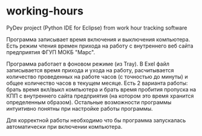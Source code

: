 # working-hours
PyDev project (Python IDE for Eclipse) from work hour tracking software

Программа записывает время включения и выключения компьютера.
Есть режим чтения времен прихода на работу с внутреннего веб сайта предприятия ФГУП МОКБ "Марс".

Программа работает в фоновом режиме (из Tray). В Exel файл записывается
время прихода и ухода на работу, расчитывается количество проведенных на работе часов
(с точностью до минуты) и общее количество часов в текущем месяце.
Есть 2 варианта работы: брать время вкл/выкл компьютера и брать время пробития пропуска
на КПП с внутреннего сайта предприятия (на котором это время хранится определенным образом).
Остальные возможности программы интуитивно понятны при настройке работы программы.

Для корректной работы необходимо что бы программа запускалась автоматически при включении компьютера.

